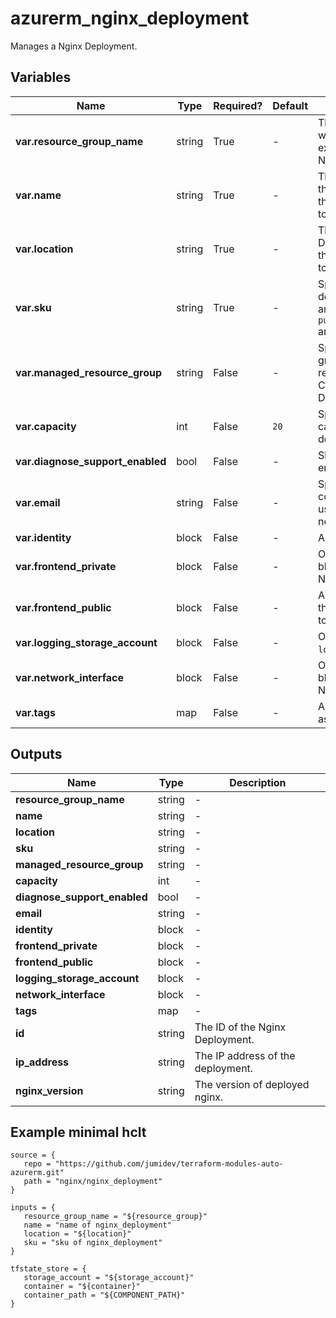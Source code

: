 # azurerm_nginx_deployment

Manages a Nginx Deployment.

## Variables

| Name | Type | Required? |  Default  |  Description |
| ---- | ---- | --------- |  ----------- | ----------- |
| **var.resource_group_name** | string | True | -  |  The name of the Resource Group where the Nginx Deployment should exist. Changing this forces a new Nginx Deployment to be created. | 
| **var.name** | string | True | -  |  The name which should be used for this Nginx Deployment. Changing this forces a new Nginx Deployment to be created. | 
| **var.location** | string | True | -  |  The Azure Region where the Nginx Deployment should exist. Changing this forces a new Nginx Deployment to be created. | 
| **var.sku** | string | True | -  |  Specify the Name of Nginx deployment SKU. The possible value are `publicpreview_Monthly_gmz7xq9ge3py` and `standard_Monthly`. | 
| **var.managed_resource_group** | string | False | -  |  Specify the managed resource group to deploy VNet injection related network resources. Changing this forces a new Nginx Deployment to be created. | 
| **var.capacity** | int | False | `20`  |  Specify the number of NGINX capacity units for this NGINX deployment. Defaults to `20`. | 
| **var.diagnose_support_enabled** | bool | False | -  |  Should the diagnosis support be enabled? | 
| **var.email** | string | False | -  |  Specify the preferred support contact email address of the user used for sending alerts and notification. | 
| **var.identity** | block | False | -  |  An `identity` block. | 
| **var.frontend_private** | block | False | -  |  One or more `frontend_private` blocks. Changing this forces a new Nginx Deployment to be created. | 
| **var.frontend_public** | block | False | -  |  A `frontend_public` block. Changing this forces a new Nginx Deployment to be created. | 
| **var.logging_storage_account** | block | False | -  |  One or more `logging_storage_account` blocks. | 
| **var.network_interface** | block | False | -  |  One or more `network_interface` blocks. Changing this forces a new Nginx Deployment to be created. | 
| **var.tags** | map | False | -  |  A mapping of tags which should be assigned to the Nginx Deployment. | 



## Outputs

| Name | Type | Description |
| ---- | ---- | --------- | 
| **resource_group_name** | string  | - | 
| **name** | string  | - | 
| **location** | string  | - | 
| **sku** | string  | - | 
| **managed_resource_group** | string  | - | 
| **capacity** | int  | - | 
| **diagnose_support_enabled** | bool  | - | 
| **email** | string  | - | 
| **identity** | block  | - | 
| **frontend_private** | block  | - | 
| **frontend_public** | block  | - | 
| **logging_storage_account** | block  | - | 
| **network_interface** | block  | - | 
| **tags** | map  | - | 
| **id** | string  | The ID of the Nginx Deployment. | 
| **ip_address** | string  | The IP address of the deployment. | 
| **nginx_version** | string  | The version of deployed nginx. | 

## Example minimal hclt

```hcl
source = {
   repo = "https://github.com/jumidev/terraform-modules-auto-azurerm.git" 
   path = "nginx/nginx_deployment" 
}

inputs = {
   resource_group_name = "${resource_group}" 
   name = "name of nginx_deployment" 
   location = "${location}" 
   sku = "sku of nginx_deployment" 
}

tfstate_store = {
   storage_account = "${storage_account}" 
   container = "${container}" 
   container_path = "${COMPONENT_PATH}" 
}


```